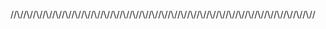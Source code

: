 //\\//\\//\\//\\//\\//\\//\\//\\//\\//\\//\\//\\//\\//\\//\\//\\//\\//\\//\\//\\//\\//\\//\\//\\//\\//\\//\\//\\//\\//\\//\\//
